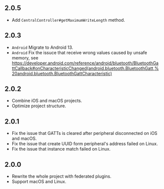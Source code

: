 ## 2.0.5

- Add `CentralController#getMaximumWriteLength` method.

## 2.0.3

- `Android` Migrate to Android 13.
- `Android` Fix the issuce that receive wrong values caused by unsafe memory, see https://developer.android.com/reference/android/bluetooth/BluetoothGattCallback#onCharacteristicChanged(android.bluetooth.BluetoothGatt,%20android.bluetooth.BluetoothGattCharacteristic)

## 2.0.2

- Combine iOS and macOS projects.
- Optimize project structure.

## 2.0.1

- Fix the issue that GATTs is cleared after peripheral disconnected on iOS and macOS.
- Fix the issue that create UUID form peripheral's address failed on Linux.
- Fix the issue that instance match failed on Linux.

## 2.0.0

- Rewrite the whole project with federated plugins.
- Support macOS and Linux.
